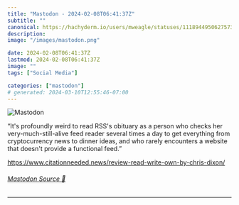 ```yaml
---
title: "Mastodon - 2024-02-08T06:41:37Z"
subtitle: ""
canonical: https://hachyderm.io/users/mweagle/statuses/111894495062757311
description:
image: "/images/mastodon.png"

date: 2024-02-08T06:41:37Z
lastmod: 2024-02-08T06:41:37Z
image: ""
tags: ["Social Media"]

categories: ["mastodon"]
# generated: 2024-03-10T12:55:46-07:00
---
```

![Mastodon](/images/mastodon.png)

<p>“It&#39;s profoundly weird to read RSS&#39;s obituary as a person who checks her very-much-still-alive feed reader several times a day to get everything from cryptocurrency news to dinner ideas, and who rarely encounters a website that doesn&#39;t provide a functional feed.”</p><p><a href="https://www.citationneeded.news/review-read-write-own-by-chris-dixon/" target="_blank" rel="nofollow noopener noreferrer" translate="no"><span class="invisible">https://www.</span><span class="ellipsis">citationneeded.news/review-rea</span><span class="invisible">d-write-own-by-chris-dixon/</span></a></p>


###### [Mastodon Source 🐘](https://hachyderm.io/@mweagle/111894495062757311)

___
